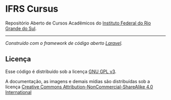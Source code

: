 # IFRS Cursus

Repositório Aberto de Cursos Acadêmicos do [Instituto Federal do Rio Grande do Sul](http://ifrs.edu.br/).

---

*Construído com o framework de código aberto [Laravel](https://laravel.com/).*

## Licença

Esse código é distribuído sob a licença [GNU GPL v3](http://www.gnu.org/licenses/gpl-3.0.txt).

A documentação, as imagens e demais mídias são distribuídas sob a licença [Creative Commons Attribution-NonCommercial-ShareAlike 4.0 International](https://creativecommons.org/licenses/by-nc-sa/4.0/)
